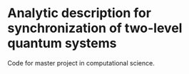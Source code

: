 # Analytic description for synchronization of two-level quantum systems
Code for master project in computational science.